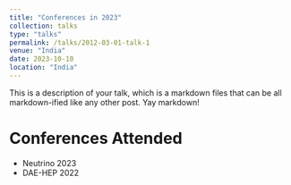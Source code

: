 ```yaml
---
title: "Conferences in 2023"
collection: talks
type: "talks"
permalink: /talks/2012-03-01-talk-1
venue: "India"
date: 2023-10-10
location: "India"
---
```


This is a description of your talk, which is a markdown files that can be all markdown-ified like any other post. Yay markdown!

Conferences Attended
======
* Neutrino 2023
* DAE-HEP 2022
